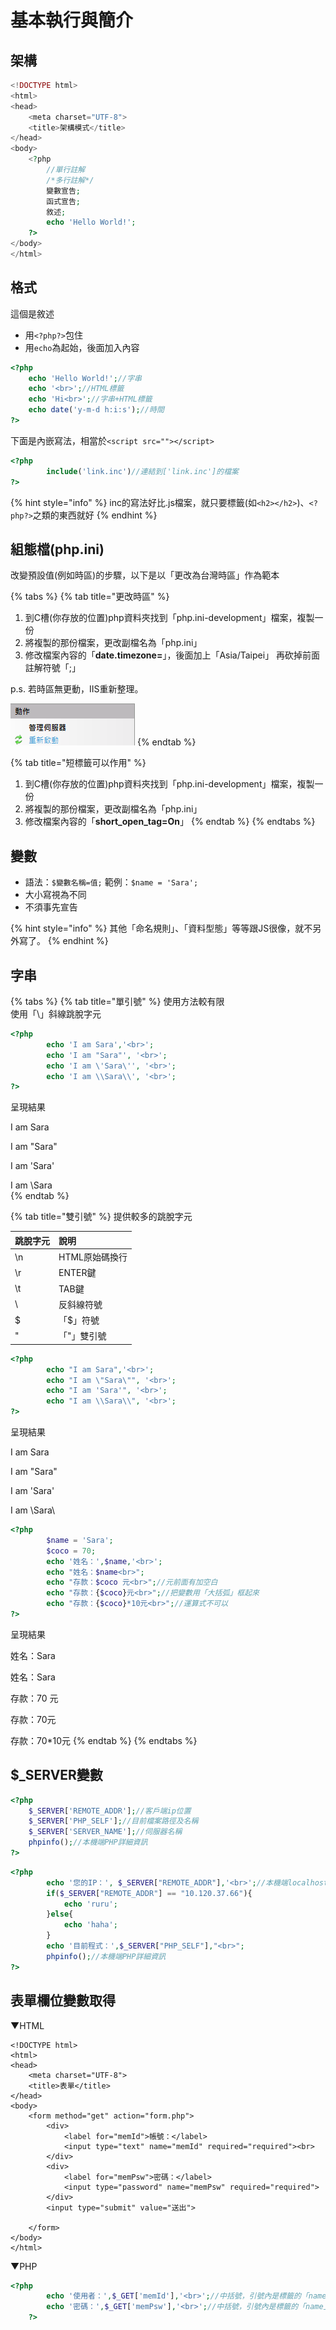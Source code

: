 # 基本執行與簡介

## 架構

```php
<!DOCTYPE html>
<html>
<head>
    <meta charset="UTF-8">
    <title>架構模式</title>
</head>
<body>
    <?php
        //單行註解
        /*多行註解*/
        變數宣告;
        函式宣告;
        敘述;        
        echo 'Hello World!';
    ?>
</body>
</html>
```

## 格式

這個是敘述  


* 用`<?php?>`包住
* 用`echo`為起始，後面加入內容

```php
<?php
    echo 'Hello World!';//字串
    echo '<br>';//HTML標籤
    echo 'Hi<br>';//字串+HTML標籤
    echo date('y-m-d h:i:s');//時間
?>
```

下面是內嵌寫法，相當於`<script src=""></script>`

```php
<?php
        include('link.inc')//連結到['link.inc']的檔案
?>
```

{% hint style="info" %}
inc的寫法好比.js檔案，就只要標籤\(如`<h2></h2>`\)、`<?php?>`之類的東西就好
{% endhint %}

## 組態檔\(php.ini\)

改變預設值\(例如時區\)的步驟，以下是以「更改為台灣時區」作為範本

{% tabs %}
{% tab title="更改時區" %}
1. 到C槽\(你存放的位置\)php資料夾找到「php.ini-development」檔案，複製一份
2. 將複製的那份檔案，更改副檔名為「php.ini」
3. 修改檔案內容的「**date.timezone=**」，後面加上「Asia/Taipei」 再砍掉前面註解符號「;」

p.s. 若時區無更動，IIS重新整理。

![](../.gitbook/assets/image%20%2816%29.png)
{% endtab %}

{% tab title="短標籤可以作用" %}
1. 到C槽\(你存放的位置\)php資料夾找到「php.ini-development」檔案，複製一份
2. 將複製的那份檔案，更改副檔名為「php.ini」
3. 修改檔案內容的「**short\_open\_tag=On**」
{% endtab %}
{% endtabs %}

## 變數

* 語法：`$變數名稱=值;` 範例：`$name = 'Sara';`
* 大小寫視為不同
* 不須事先宣告

{% hint style="info" %}
其他「命名規則」、「資料型態」等等跟JS很像，就不另外寫了。
{% endhint %}

## 字串

{% tabs %}
{% tab title="單引號" %}
使用方法較有限  
使用「\」斜線跳脫字元

```php
<?php
        echo 'I am Sara','<br>';
        echo 'I am "Sara"', '<br>';
        echo 'I am \'Sara\'', '<br>';
        echo 'I am \\Sara\\', '<br>';
?>
```

呈現結果

I am Sara
  
I am "Sara"
  
I am 'Sara'
  
I am \Sara\
{% endtab %}

{% tab title="雙引號" %}
提供較多的跳脫字元

| 跳脫字元 | 說明 |
| :--- | :--- |
| \n | HTML原始碼換行 |
| \r | ENTER鍵 |
| \t | TAB鍵 |
| \\ | 反斜線符號 |
| \$ | 「$」符號 |
| \" | 「"」雙引號 |

```php
<?php
        echo "I am Sara",'<br>';
        echo "I am \"Sara\"", '<br>';
        echo "I am 'Sara'", '<br>';
        echo "I am \\Sara\\", '<br>';
?>
```

呈現結果

I am Sara
  
I am "Sara"
  
I am 'Sara'
  
I am \Sara\

```php
<?php
        $name = 'Sara';
        $coco = 70;
        echo '姓名：',$name,'<br>';
        echo "姓名：$name<br>";
        echo "存款：$coco 元<br>";//元前面有加空白
        echo "存款：{$coco}元<br>";//把變數用「大括弧」框起來
        echo "存款：{$coco}*10元<br>";//運算式不可以
?>
```

呈現結果

姓名：Sara
  
姓名：Sara
  
存款：70 元
  
存款：70元
  
存款：70\*10元
{% endtab %}
{% endtabs %}

## $\_SERVER變數

```php
<?php
    $_SERVER['REMOTE_ADDR'];//客戶端ip位置
    $_SERVER['PHP_SELF'];//目前檔案路徑及名稱
    $_SERVER['SERVER_NAME'];//伺服器名稱
    phpinfo();//本機端PHP詳細資訊
?>
```

```php
<?php
        echo '您的IP：', $_SERVER["REMOTE_ADDR"],'<br>';//本機端localhost
        if($_SERVER["REMOTE_ADDR"] == "10.120.37.66"){
            echo 'ruru';
        }else{
            echo 'haha';
        }
        echo '目前程式：',$_SERVER["PHP_SELF"],"<br>";
        phpinfo();//本機端PHP詳細資訊
?>
```

## 表單欄位變數取得

▼HTML

```markup
<!DOCTYPE html>
<html>
<head>
    <meta charset="UTF-8">
    <title>表單</title>
</head>
<body>
    <form method="get" action="form.php">
        <div>
            <label for="memId">帳號：</label>
            <input type="text" name="memId" required="required"><br>
        </div>
        <div>
            <label for="memPsw">密碼：</label>
            <input type="password" name="memPsw" required="required">
        </div>
        <input type="submit" value="送出">

    </form>
</body>
</html>
```

▼PHP

```php
<?php
        echo '使用者：',$_GET['memId'],'<br>';//中括號，引號內是標籤的「name」名稱
        echo '密碼：',$_GET['memPsw'],'<br>';//中括號，引號內是標籤的「name」名稱
    ?>
```

